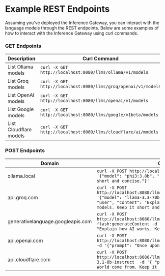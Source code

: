 # Example REST Endpoints

Assuming you've deployed the Inference Gateway, you can interact with the language models through the REST endpoints. Below are some examples of how to interact with the Inference Gateway using curl commands.

### GET Endpoints

| Description            | Curl Command                                                   |
| ---------------------- | -------------------------------------------------------------- |
| List Ollama models     | `curl -X GET http://localhost:8080/llms/ollama/v1/models`      |
| List Groq models       | `curl -X GET http://localhost:8080/llms/groq/openai/v1/models` |
| List OpenAI models     | `curl -X GET http://localhost:8080/llms/openai/v1/models`      |
| List Google models     | `curl -X GET http://localhost:8080/llms/google/v1beta/models`  |
| List Cloudflare models | `curl -X GET http://localhost:8080/llms/cloudflare/ai/models`  |

### POST Endpoints

| Domain                            | Curl Command                                                                                                                                                                                                                                 |
| --------------------------------- | -------------------------------------------------------------------------------------------------------------------------------------------------------------------------------------------------------------------------------------------- |
| ollama.local                      | `curl -X POST http://localhost:8080/llms/ollama/api/generate -d '{"model": "phi3:3.8b", "prompt": "Why is the sky blue? keep it short and concise."}'`                                                                                       |
| api.groq.com                      | `curl -X POST http://localhost:8080/llms/groq/openai/v1/chat/completions -d '{"model": "llama-3.3-70b-versatile", "messages": [{"role": "user", "content": "Explain the importance of fast language models. Keep it short and concise."}]}'` |
| generativelanguage.googleapis.com | `curl -X POST http://localhost:8080/llms/google/v1beta/models/gemini-1.5-flash:generateContent -d '{"contents": [{"parts":[{"text": "Explain how AI works. Keep it short and concise."}]}]}'`                                                |
| api.openai.com                    | `curl -X POST http://localhost:8080/llms/openai/v1/models/davinci/completions -d '{"prompt": "Once upon a time", "max_tokens": 100'`                                                                                                         |
| api.cloudflare.com                | `curl -X POST http://localhost:8080/llms/cloudflare/ai/run/@cf/meta/llama-3.1-8b-instruct  -d '{ "prompt": "Where did the phrase Hello World come from. Keep it short and concise." }'`                                                      |

